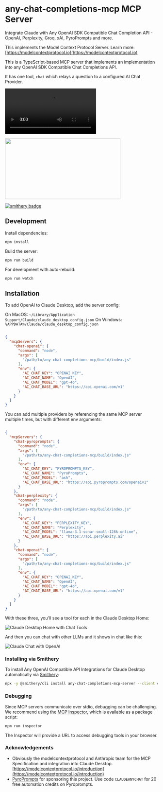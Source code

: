 # any-chat-completions-mcp MCP Server


Integrate Claude with Any OpenAI SDK Compatible Chat Completion API - OpenAI, Perplexity, Groq, xAI, PyroPrompts and more.

This implements the Model Context Protocol Server. Learn more: [https://modelcontextprotocol.io](https://modelcontextprotocol.io)

This is a TypeScript-based MCP server that implements an implementation into any OpenAI SDK Compatible Chat Completions API.

It has one tool, `chat` which relays a question to a configured AI Chat Provider.

![Claude uses OpenAI](img/screencap.mov)


<a href="https://glama.ai/mcp/servers/nuksdrfb55"><img width="380" height="200" src="https://glama.ai/mcp/servers/nuksdrfb55/badge" /></a>

[![smithery badge](https://smithery.ai/badge/any-chat-completions-mcp-server)](https://smithery.ai/server/any-chat-completions-mcp-server)

## Development

Install dependencies:
```bash
npm install
```

Build the server:
```bash
npm run build
```

For development with auto-rebuild:
```bash
npm run watch
```

## Installation

To add OpenAI to Claude Desktop, add the server config:

On MacOS: `~/Library/Application Support/Claude/claude_desktop_config.json`
On Windows: `%APPDATA%/Claude/claude_desktop_config.json`



```json

{
  "mcpServers": {
    "chat-openai": {
      "command": "node",
      "args": [
        "/path/to/any-chat-completions-mcp/build/index.js"
      ],
      "env": {
        "AI_CHAT_KEY": "OPENAI_KEY",
        "AI_CHAT_NAME": "OpenAI",
        "AI_CHAT_MODEL": "gpt-4o",
        "AI_CHAT_BASE_URL": "https://api.openai.com/v1"
      }
    }
  }
}
```

You can add multiple providers by referencing the same MCP server multiple times, but with different env arguments:

```json

{
  "mcpServers": {
    "chat-pyroprompts": {
      "command": "node",
      "args": [
        "/path/to/any-chat-completions-mcp/build/index.js"
      ],
      "env": {
        "AI_CHAT_KEY": "PYROPROMPTS_KEY",
        "AI_CHAT_NAME": "PyroPrompts",
        "AI_CHAT_MODEL": "ash",
        "AI_CHAT_BASE_URL": "https://api.pyroprompts.com/openaiv1"
      }
    },
    "chat-perplexity": {
      "command": "node",
      "args": [
        "/path/to/any-chat-completions-mcp/build/index.js"
      ],
      "env": {
        "AI_CHAT_KEY": "PERPLEXITY_KEY",
        "AI_CHAT_NAME": "Perplexity",
        "AI_CHAT_MODEL": "llama-3.1-sonar-small-128k-online",
        "AI_CHAT_BASE_URL": "https://api.perplexity.ai"
      }
    },
    "chat-openai": {
      "command": "node",
      "args": [
        "/path/to/any-chat-completions-mcp/build/index.js"
      ],
      "env": {
        "AI_CHAT_KEY": "OPENAI_KEY",
        "AI_CHAT_NAME": "OpenAI",
        "AI_CHAT_MODEL": "gpt-4o",
        "AI_CHAT_BASE_URL": "https://api.openai.com/v1"
      }
    }
  }
}
```

With these three, you'll see a tool for each in the Claude Desktop Home:

![Claude Desktop Home with Chat Tools](img/claude_desktop_home.png)

And then you can chat with other LLMs and it shows in chat like this:

![Claude Chat with OpenAI](img/claude_chat_openai.png)

### Installing via Smithery

To install Any OpenAI Compatible API Integrations for Claude Desktop automatically via [Smithery](https://smithery.ai/server/any-chat-completions-mcp-server):

```bash
npx -y @smithery/cli install any-chat-completions-mcp-server --client claude
```

### Debugging

Since MCP servers communicate over stdio, debugging can be challenging. We recommend using the [MCP Inspector](https://github.com/modelcontextprotocol/inspector), which is available as a package script:

```bash
npm run inspector
```

The Inspector will provide a URL to access debugging tools in your browser.

### Acknowledgements

- Obviously the modelcontextprotocol and Anthropic team for the MCP Specification and integration into Claude Desktop. [https://modelcontextprotocol.io/introduction](https://modelcontextprotocol.io/introduction)
- [PyroPrompts](https://pyroprompts.com?ref=github-any-chat-completions-mcp) for sponsoring this project. Use code `CLAUDEANYCHAT` for 20 free automation credits on Pyroprompts.
